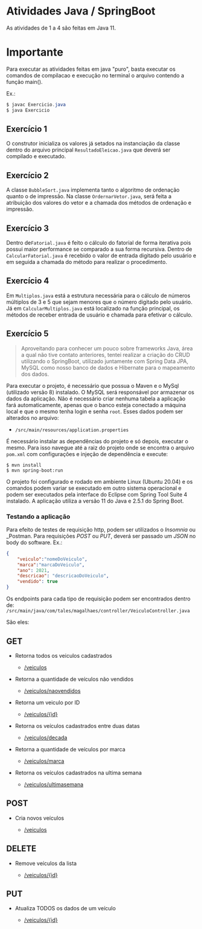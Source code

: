 # Atividades Java / SpringBoot

As atividades de 1 a 4 são feitas em Java 11.

# Importante
Para executar as atividades feitas em java "puro", basta executar os comandos de compilacao e execução no terminal o arquivo contendo a função main().

Ex.:
```java
$ javac Exercicio.java 
$ java Exercicio
```
## Exercício 1

O construtor inicializa os valores já setados na instanciação da classe dentro do arquivo principal `ResultadoEleicao.java` que deverá ser compilado e executado.

## Exercício 2

A classe `BubbleSort.java` implementa tanto o algoritmo de ordenação quanto o de impressão. Na classe `OrdernarVetor.java`, será feita a atribuição dos valores do vetor e a chamada dos métodos de ordenação e impressão.

## Exercício 3

Dentro de`Fatorial.java` é feito o cálculo do fatorial de forma iterativa pois possui maior performance se comparado a sua forma recursiva. Dentro de `CalcularFatorial.java` é recebido o valor de entrada digitado pelo usuário e em seguida a chamada do método para realizar o procedimento.

## Exercício 4

Em `Multiplos.java` está a estrutura necessária para o cálculo de números múltiplos de 3 e 5 que sejam menores que o número digitado pelo usuário. Já em `CalcularMultiplos.java` está localizado na função principal, os métodos de receber entrada de usuário e chamada para efetivar o cálculo.

## Exercício 5
> Aproveitando para conhecer um pouco sobre frameworks Java, área a qual não tive contato anteriores, tentei realizar a criação do CRUD utilizando o SpringBoot, utilizado juntamente com Spring Data JPA, MySQL como nosso banco de dados e Hibernate para o mapeamento dos dados.

Para executar o projeto, é necessário que possua o Maven e o MySql (utilizado versão 8) instalado.
O MySQL será responsável por armazenar os dados da aplicação. Não é necessário criar nenhuma tabela a aplicação fará automaticamente, apenas que o banco esteja conectado a máquina local e que o mesmo tenha login e senha `root`. Esses dados podem ser alterados no arquivo:
-  `/src/main/resources/application.properties`

É necessário instalar as dependências do projeto e só depois, executar o mesmo. Para isso navegue até a raiz do projeto onde se encontra o arquivo `pom.xml` com configurações e injeção de dependência e execute:
```
$ mvn install
$ mvn spring-boot:run
```

O projeto foi configurado e rodado em ambiente Linux (Ubuntu 20.04) e os comandos podem variar se executado em outro sistema operacional e podem ser executados pela interface do Eclipse com Spring Tool Suite 4 instalado. A aplicação utiliza a versão 11 do Java e 2.5.1 do Spring Boot.

### Testando a aplicação

Para efeito de testes de requisição http, podem ser utilizados o _Insomnia_ ou _Postman. Para requisições *POST* ou *PUT*, deverá ser passado um *JSON* no body do software.
Ex.:
```JSON
{
	"veiculo":"nomeDoVeiculo",
	"marca":"marcaDoVeiculo",
	"ano": 2021,
	"descricao": "descricaoDoVeiculo",
	"vendido": true
}
```
Os endpoints para cada tipo de requisição podem ser encontrados dentro de:
`/src/main/java/com/tales/magalhaes/controller/VeiculoController.java`

São eles:

GET
---
- Retorna todos os veiculos cadastrados
	- [/veiculos](http://localhost:8080/veiculos)

- Retorna a quantidade de veículos não vendidos
	- [/veiculos/naovendidos](http://localhost:8080/veiculos/naovendidos)

- Retorna um veiculo por ID
	- [/veiculos/{id}](http://localhost:8080/veiculos/{id})

- Retorna os veículos cadastrados entre duas datas

	- [/veiculos/decada](http://localhost:8080/veiculos/decada)

- Retorna a quantidade de veículos por marca

	- [/veiculos/marca](http://localhost:8080/veiculos/marca)

- Retorna os veículos cadastrados na ultima semana

	- [/veiculos/ultimasemana](http://localhost:8080/veiculos/ultimasemana)

POST
---
- Cria novos veículos

	- [/veiculos](http://localhost:8080/veiculos)

DELETE
---
- Remove veículos da lista

	- [/veiculos/{id}](http://localhost:8080/veiculos/{id})

PUT
---
- Atualiza TODOS os dados de um veículo

	- [/veiculos/{id}](http://localhost:8080/veiculos/{id})

